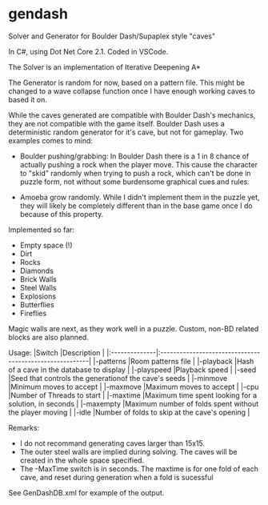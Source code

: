# gendash
Solver and Generator for Boulder Dash/Supaplex style "caves"

In C#, using Dot Net Core 2.1. Coded in VSCode.

The Solver is an implementation of Iterative Deepening A*

The Generator is random for now, based on a  pattern file. This might be changed to a wave collapse 
function once I have enough working caves to based it on.

While the caves generated are compatible with Boulder Dash's mechanics, they are not compatible with the game itself.
Boulder Dash uses a deterministic random generator for it's cave, but not for gameplay. Two examples comes to mind:

* Boulder pushing/grabbing: In Boulder Dash there is a 1 in 8 chance of actually pushing a rock when the player move.
This cause the character to "skid" randomly when trying to push a rock, which can't be done in puzzle form,
not without some burdensome graphical cues and rules.

* Amoeba grow randomly. While I didn't implement them in the puzzle yet, they will likely be completely different
than in the base game once I do because of this property.

Implemented so far:

* Empty space (!)
* Dirt
* Rocks
* Diamonds
* Brick Walls
* Steel Walls
* Explosions
* Butterflies
* Fireflies

Magic walls are next, as they work well in a puzzle. Custom, non-BD related blocks are also planned.

Usage:
|Switch         |Description                                              |
|:--------------|:--------------------------------------------------------|
|-patterns      |Room patterns file                                       |
|-playback      |Hash of a cave in the database to display                |
|-playspeed     |Playback speed                                           |
|-seed          |Seed that controls the generationof the cave's seeds     |
|-minmove       |Minimum moves to accept                                  |
|-maxmove       |Maximum moves to accept                                  |
|-cpu           |Number of Threads to start                               |
|-maxtime       |Maximum time spent looking for a solution, in seconds    |
|-maxempty      |Maximum number of folds spent without the player moving  |
|-idle          |Number of folds to skip at the cave's opening            |

Remarks:

* I do not recommand generating caves larger than 15x15. 
* The outer steel walls are implied during solving. The caves will be created in the whole space specified.
* The -MaxTime switch is in seconds. The maxtime is for one fold of each cave, and reset during generation when a fold is sucessful

See GenDashDB.xml for example of the output.
